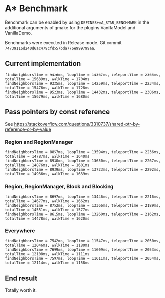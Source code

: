 # A* Benchmark

Benchmark can be enabled by using `DEFINES+=A_STAR_BENCHMARK` in the additional arguments of qmake for the plugins VanillaModel and VanillaDemo.

Benchmarks were executed in Release mode. Git commit `74739116d240d6ac479cfd557bda776e999799aa`.

## Current implementation

    findNeighborsTime = 9426ms, loopTime = 14367ms, teleportTime = 2365ms, totalTime = 15639ms, walkTime = 1704ms
    findNeighborsTime = 9325ms, loopTime = 14259ms, teleportTime = 2234ms, totalTime = 15476ms, walkTime = 1728ms
    findNeighborsTime = 9523ms, loopTime = 14432ms, teleportTime = 2306ms, totalTime = 15679ms, walkTime = 1680ms
   
## Pass pointers by const reference

See <https://stackoverflow.com/questions/3310737/shared-ptr-by-reference-or-by-value>

### Region and RegionManager

    findNeighborsTime = 8857ms, loopTime = 13594ms, teleportTime = 2236ms, totalTime = 14787ms, walkTime = 1640ms
    findNeighborsTime = 8930ms, loopTime = 13650ms, teleportTime = 2267ms, totalTime = 14876ms, walkTime = 1601ms
    findNeighborsTime = 8939ms, loopTime = 13723ms, teleportTime = 2292ms, totalTime = 14936ms, walkTime = 1639ms

### Region, RegionManager, Block and Blocking

    findNeighborsTime = 8697ms, loopTime = 13446ms, teleportTime = 2216ms, totalTime = 14677ms, walkTime = 1662ms
    findNeighborsTime = 8752ms, loopTime = 13366ms, teleportTime = 2189ms, totalTime = 14551ms, walkTime = 1577ms
    findNeighborsTime = 8615ms, loopTime = 13260ms, teleportTime = 2162ms, totalTime = 14478ms, walkTime = 1620ms

### Everywhere

    findNeighborsTime = 7542ms, loopTime = 11547ms, teleportTime = 2050ms, totalTime = 12046ms, walkTime = 1180ms
    findNeighborsTime = 7699ms, loopTime = 11609ms, teleportTime = 2053ms, totalTime = 12108ms, walkTime = 1111ms
    findNeighborsTime = 7597ms, loopTime = 11611ms, teleportTime = 2054ms, totalTime = 12114ms, walkTime = 1158ms

## End result

Totally worth it.